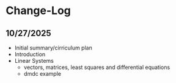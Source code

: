 # Change-Log

## 10/27/2025

* Initial summary/cirriculum plan
* Introduction
* Linear Systems
  * vectors, matrices, least squares and differential equations
  * dmdc example
